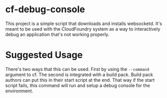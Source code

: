 cf-debug-console
================

This project is a simple script that downloads and installs websocketd.  It's meant to be used with the CloudFoundry system as a way to interactively debug an application that's not working properly.

Suggested Usage
===============

There's two ways that this can be used.  First by using the ```--command``` argument to cf.  The second is integrated with a build pack.  Build pack authors can put this in their start script at the end.  That way if the start script fails, this command will run and setup a debug console for the environment.
